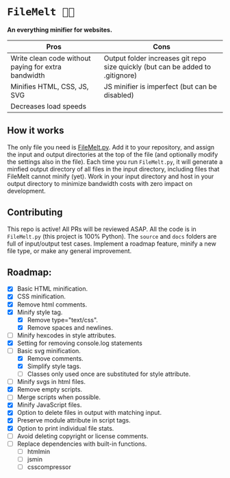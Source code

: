 # `FileMelt 📁🔥`
**An everything minifier for websites.**

| Pros | Cons |
| ------------- | ------------- |
| Write clean code without paying for extra bandwidth | Output folder increases git repo size quickly (but can be added to .gitignore) |
| Minifies HTML, CSS, JS, SVG | JS minifier is imperfect (but can be disabled) |
| Decreases load speeds | |

## How it works
The only file you need is [FileMelt.py](https://github.com/LiamSwayne/FileMelt/blob/main/FileMelt.py). Add it to your repository, and assign the input and output directories at the top of the file (and optionally modify the settings also in the file). Each time you run `FileMelt.py`, it will generate a minfied output directory of all files in the input directory, including files that FileMelt cannot minify (yet). Work in your input directory and host in your output directory to minimize bandwidth costs with zero impact on development.

## Contributing
This repo is active! All PRs will be reviewed ASAP. All the code is in `FileMelt.py` (this project is 100% Python). The `source` and `docs` folders are full of input/output test cases. Implement a roadmap feature, minify a new file type, or make any general improvement.

## Roadmap:
- [x] Basic HTML minification.
- [x] CSS minification.
- [x] Remove html comments.
- [x] Minify style tag.
    - [x] Remove type="text/css".
    - [x] Remove spaces and newlines.
- [ ] Minify hexcodes in style attributes.
- [x] Setting for removing console.log statements
- [ ] Basic svg minification.
    - [x] Remove comments.
    - [x] Simplify style tags.
    - [ ] Classes only used once are substituted for style attribute.
- [ ] Minify svgs in html files.
- [x] Remove empty scripts.
- [ ] Merge scripts when possible.
- [x] Minify JavaScript files.
- [x] Option to delete files in output with matching input.
- [x] Preserve module attribute in script tags.
- [x] Option to print individual file stats.
- [ ] Avoid deleting copyright or license comments.
- [ ] Replace dependencies with built-in functions.
    - [ ] htmlmin
    - [ ] jsmin
    - [ ] csscompressor
